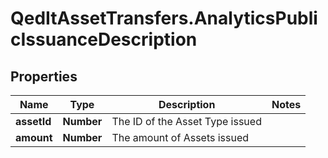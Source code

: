 # QedItAssetTransfers.AnalyticsPublicIssuanceDescription

## Properties
Name | Type | Description | Notes
------------ | ------------- | ------------- | -------------
**assetId** | **Number** | The ID of the Asset Type issued | 
**amount** | **Number** | The amount of Assets issued | 



